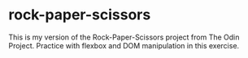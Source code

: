 # rock-paper-scissors
This is my version of the Rock-Paper-Scissors project from The Odin Project.
Practice with flexbox and DOM manipulation in this exercise.

